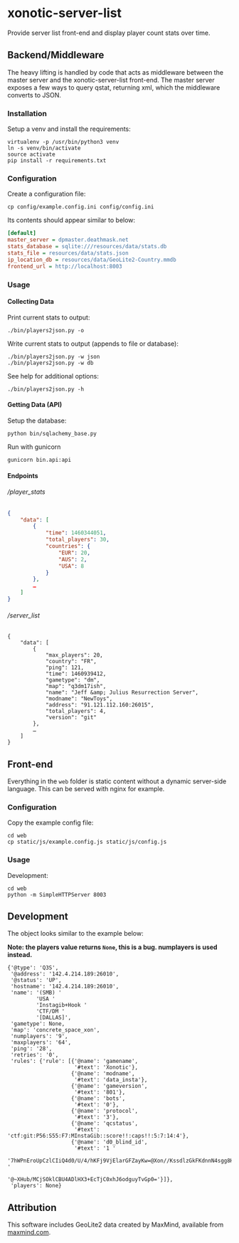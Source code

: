 # xonotic-server-list

Provide server list front-end and display player count stats over time.

## Backend/Middleware

The heavy lifting is handled by code that acts as middleware between the
master server and the xonotic-server-list front-end. The master server
exposes a few ways to query qstat, returning xml, which the middleware
converts to JSON.  

### Installation

Setup a venv and install the requirements:

```
virtualenv -p /usr/bin/python3 venv
ln -s venv/bin/activate
source activate
pip install -r requirements.txt
```

### Configuration

Create a configuration file:

```
cp config/example.config.ini config/config.ini
```

Its contents should appear similar to below:

```ini
[default]
master_server = dpmaster.deathmask.net
stats_database = sqlite:///resources/data/stats.db
stats_file = resources/data/stats.json
ip_location_db = resources/data/GeoLite2-Country.mmdb
frontend_url = http://localhost:8003
```

### Usage

#### Collecting Data

Print current stats to output:

```
./bin/players2json.py -o
```

Write current stats to output (appends to file or database):

```
./bin/players2json.py -w json
./bin/players2json.py -w db
```


See help for additional options:

```
./bin/players2json.py -h
```

#### Getting Data (API)

Setup the database:

```
python bin/sqlachemy_base.py
```

Run with gunicorn

```
gunicorn bin.api:api
```

#### Endpoints


###### /player_stats

```json
{
    "data": [
        {
            "time": 1460344051,
            "total_players": 30,
            "countries": {
                "EUR": 20,
                "AUS": 2,
                "USA": 8
            }
        },
        …
    ]
}
```

###### /server_list

```
{
    "data": [
        {
            "max_players": 20,
            "country": "FR",
            "ping": 121,
            "time": 1460939412,
            "gametype": "dm",
            "map": "q3dm17ish",
            "name": "Jeff &amp; Julius Resurrection Server",
            "modname": "NewToys",
            "address": "91.121.112.160:26015",
            "total_players": 4,
            "version": "git"
        },
        …
    ]
}        
```

## Front-end

Everything in the `web` folder is static content without a dynamic server-side language. This can be served with nginx for example.

### Configuration

Copy the example config file:

```
cd web
cp static/js/example.config.js static/js/config.js
```

### Usage

Development:

```
cd web
python -m SimpleHTTPServer 8003
```

## Development

The object looks similar to the example below:

**Note: the players value returns `None`, this is a bug. numplayers is used instead.**

```
{'@type': 'Q3S',
 '@address': '142.4.214.189:26010',
 '@status': 'UP',
 'hostname': '142.4.214.189:26010',
 'name': '(SMB) '
         'USA '
         'Instagib+Hook '
         'CTF/DM '
         '[DALLAS]',
 'gametype': None,
 'map': 'concrete_space_xon',
 'numplayers': '9',
 'maxplayers': '64',
 'ping': '28',
 'retries': '0',
 'rules': {'rule': [{'@name': 'gamename',
                     '#text': 'Xonotic'},
                    {'@name': 'modname',
                     '#text': 'data_insta'},
                    {'@name': 'gameversion',
                     '#text': '801'},
                    {'@name': 'bots',
                     '#text': '0'},
                    {'@name': 'protocol',
                     '#text': '3'},
                    {'@name': 'qcstatus',
                     '#text': 'ctf:git:P56:S55:F7:MInstaGib::score!!:caps!!:5:7:14:4'},
                    {'@name': 'd0_blind_id',
                     '#text': '1 '
                              '7hWPnEroUpCzlCIiQ4d0/U/4/hKFj9VjElarGFZayKw=@Xon//KssdlzGkFKdnnN4sgg8H+koTbBn5JTi37BAW1Q= '
                              '@~XHub/MCjSOklCBU4ADlHX3+EcTjC0xhJ6odguyTvGp0='}]},
 'players': None}
```

## Attribution

This software includes GeoLite2 data created by MaxMind, available from
[maxmind.com](http://www.maxmind.com).
